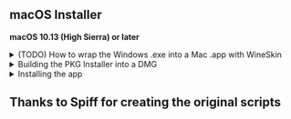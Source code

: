 ## macOS Installer
**macOS 10.13 (High Sierra) or later**

<details>
  <summary>(TODO) How to wrap the Windows .exe into a Mac .app with WineSkin</summary>

>
> **Prerequisites**
> 
> 1. *[Download & Install]* Wineskin Wrapper ([https://github.com/Gcenx/WineskinServer](https://github.com/Gcenx/WineskinServer))
> 
>
> **Step By Step**
>
> - TODO
>
</details>

<details>
  <summary>Building the PKG Installer into a DMG</summary>

>
> **Prerequisites**
> 
> 1. *[Download & Install]* Mac "Packages" app ([http://s.sudre.free.fr/Software/Packages/about.html](http://s.sudre.free.fr/Software/Packages/about.html))
> 2. *[Download & Install]* Homebrew, The Missing Package Manager for macOS ([https://brew.sh](https://brew.sh))
> 3. `brew install create-dmg` ([https://github.com/create-dmg/create-dmg](https://github.com/create-dmg/create-dmg))
> 
> 
> **Step By Step**
>
> 1. Clone/Download this Github Repo
>
> 2. Place the built Wineskin wrapper .app here: "./Mac/_builds/app/MyCoolWrapper.app"
>
> 3. Open `./Mac/buildPackageDMG.sh` and set APP_NAME to the filename of your wrapper
>
> 4. Run the `./Mac/buildPackageDMG.sh` script in the terminal and it will build a .pkg installer file here: `./Mac/_builds/pkg/` and a distributable dmg file here: `./Mac/_builds/dmg/`
>
</details>

<details>
  <summary>Installing the app </summary>

>
> 1. Open the **DMG Volume Icon** on your desktop
> 
>
> 2. Open the **.pkg** file by Control-Click and choosing "Open" in the contextual menu
> 
>
</details>


## Thanks to Spiff for creating the original scripts
